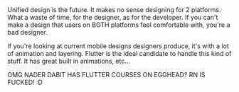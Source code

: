 ##

Unified design is the future.
It makes no sense designing for 2 platforms. What a waste of time, for the designer, as for the developer.
If you can't make a design that users on BOTH platforms feel comfortable with, you're a bad designer.

If you're looking at current mobile designs designers produce, it's with a lot of animation and layering. Flutter is the ideal candidate to handle this kind of stuff. It has great built in animations, etc...

OMG NADER DABIT HAS FLUTTER COURSES ON EGGHEAD? RN IS FUCKED! :D
